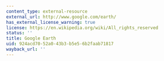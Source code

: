 ```yaml
---
content_type: external-resource
external_url: http://www.google.com/earth/
has_external_license_warning: true
license: https://en.wikipedia.org/wiki/All_rights_reserved
status: ''
title: Google Earth
uid: 924acd70-52a0-43b3-b5e5-6b2faab71817
wayback_url: ''
---
```

